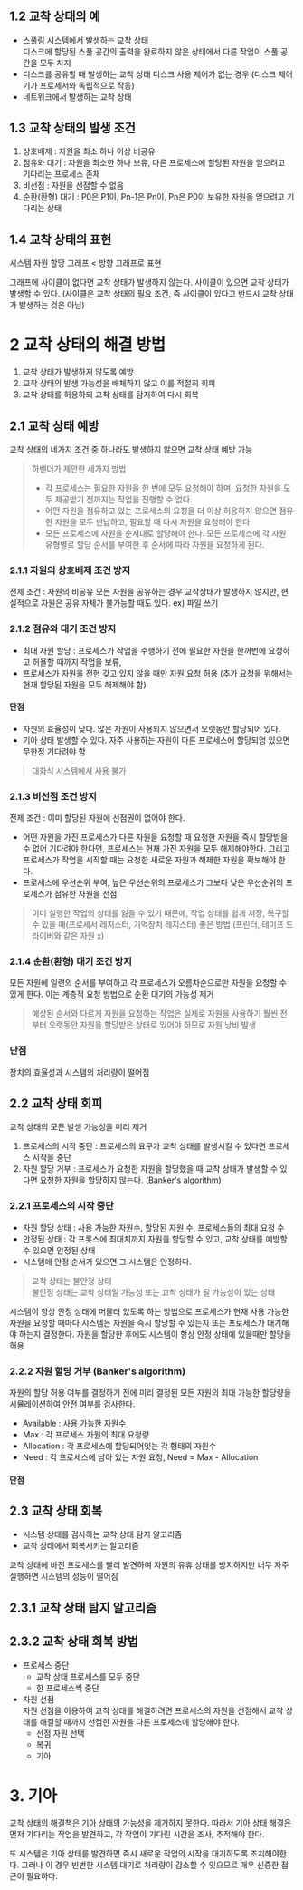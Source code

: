 #
## 1.2 교착 상태의 예
- 스풀링 시스템에서 발생하는 교착 상태   
디스크에 할당된 스풀 공간의 출력을 완료하지 않은 상태에서 다른 작업이 스풀 공간을 모두 차지
- 디스크를 공유할 때 발생하는 교착 상태
디스크 사용 제어가 없는 경우 (디스크 제어기가 프로세서와 독립적으로 작동)
- 네트워크에서 발생하는 교착 상태

## 1.3 교착 상태의 발생 조건
1. 상호배제 : 자원을 최소 하나 이상 비공유
2. 점유와 대기 : 자원을 최소한 하나 보유, 다른 프로세스에 할당된 자원을 얻으려고 기다리는 프로세스 존재
3. 비선점 : 자원을 선점할 수 없음
4. 순환(환형) 대기 : P0은 P1이, Pn-1은 Pn이, Pn은 P0이 보유한 자원을 얻으려고 기다리는 상태

## 1.4 교착 상태의 표현
시스템 자원 할당 그래프 < 방향 그래프로 표현

그래프에 사이클이 없다면 교착 상태가 발생하지 않는다.
사이클이 있으면 교착 상태가 발생할 수 있다.
(사이클은 교착 상태의 필요 조건, 즉 사이클이 있다고 반드시 교착 상태가 발생하는 것은 아님)

# 2 교착 상태의 해결 방법
1. 교착 상태가 발생하지 않도록 예방
2. 교착 상태의 발생 가능성을 배체하지 않고 이를 적절히 회피
3. 교착 상태를 허용하되 교착 상태를 탐지하여 다시 회복

## 2.1 교착 상태 예방
교착 상태의 네가지 조건 중 하나라도 발생하지 않으면 교착 상태 예방 가능

> 하벤더가 제안한 세가지 방법
> - 각 프로세스는 필요한 자원을 한 번에 모두 요청해야 하며, 
> 요청한 자원을 모두 제공받기 전까지는 작업을 진행할 수 없다.
> - 어떤 자원을 점유하고 있는 프로세스의 요청을 더 이상 허용하지 않으면 점유한 자원을
> 모두 반납하고, 필요할 때 다시 자원을 요청해야 한다.
> - 모든 프로세스에 자원을 순서대로 할당해야 한다. 모든 프로세스에 각 자원 유형별로 할당 순서를 부여한 후
> 순서에 따라 자원을 요청하게 된다.

### 2.1.1 자원의 상호배제 조건 방지
전제 조건 : 자원의 비공유 
모든 자원을 공유하는 경우 교착상태가 발생하지 않지만,
현실적으로 자원은 공유 자체가 불가능할 때도 있다. ex) 파일 쓰기

### 2.1.2 점유와 대기 조건 방지
- 최대 자원 할당 : 프로세스가 작업을 수행하기 전에 필요한 자원을 한꺼번에 요청하고 허욜할 때까지 작업을 보류,
- 프로세스가 자원을 전현 갖고 있지 않을 때만 자원 요청 허용 (추가 요청을 위해서는 현재 할당된 자원을 모두 해제해야 함)

#### 단점
- 자원의 효율성이 낮다. 많은 자원이 사용되지 않으면서 오랫동안 할당되어 있다.
- 기아 상태 발생할 수 있다. 자주 사용하는 자원이 다른 프로세스에 할당되엉 있으면
무한정 기다려야 함 
> 대화식 시스템에서 사용 불가

### 2.1.3 비선점 조건 방지
전제 조건 : 이미 할당된 자원에 선점권이 없어야 한다.
- 어떤 자원을 가진 프로세스가 다른 자원을 요청할 때 
요청한 자원을 즉시 할당받을 수 없어 기다려야 한다면, 
프로세스는 현재 가진 자원을 모두 해제해야한다. 
그리고 프로세스가 작업을 시작할 때는 요청한 새로운 자원과 해제한 자원을 확보해야 한다.
- 프로세스에 우선순위 부여, 높은 우선순위의 프로세스가 그보다 낮은 우선순위의 프로세스가 점유한 자원을 선점
> 이미 실행한 작업의 상태를 잃을 수 있기 때문에, 
> 작업 상태를 쉽게 저장, 복구할 수 있을 때(프로세서 레지스터, 기억장치 레지스터) 좋은 방법
> (프린터, 테이프 드라이버와 같은 자원 x)

### 2.1.4 순환(환형) 대기 조건 방지
모든 자원에 일련의 순서를 부여하고 각 프로세스가 오름차순으로만 자원을 요청할 수 있게 한다.
이는 계층적 요청 방법으로 순환 대기의 가능성 제거
> 예상된 순서와 다르게 자원을 요청하는 작업은 
> 실제로 자원을 사용하기 풜씬 전부터 오랫동안 자원을 할당받은 상태로 있어야 하므로
> 자원 낭비 발생

### 단점
장치의 효율성과 시스템의 처리량이 떨어짐

## 2.2 교착 상태 회피
교착 상태의 모든 발생 가능성을 미리 제거
1. 프로세스의 시작 중단 : 프로세스의 요구가 교착 상태를 발생시킬 수 있다면 프로세스 시작을 중단
2. 자원 할당 거부 : 프로세스가 요청한 자원을 할당했을 때 교착 상태가 발생할 수 있다면 
요청한 자원을 할당하지 않는다. (Banker's algorithm)

### 2.2.1 프로세스의 시작 중단

- 자원 할당 상태 : 사용 가능한 자원수, 할당된 자원 수, 프로세스들의 최대 요청 수
- 안정된 상태 : 각 프롯스에 최대치까지 자원을 할당할 수 있고, 교착 상태를 예방할 수 있으면 안정된 상태
- 시스템에 안정 순서가 있으면 그 시스템은 안정하다.
> 교착 상태는 불안정 상태   
> 불안정 상태는 교착 상태일 가능성 또는 교착 상태가 될 가능성이 있는 상태

시스템이 항상 안정 상태에 머물러 있도록 하는 방법으로
프로세스가 현재 사용 가능한 자원을 요청할 때마다 
시스템은 자원을 즉시 할당할 수 있는지 또는 프로세스가 대기해야 하는지 결정한다.
자원을 할당한 후에도 시스템이 항상 안정 상태에 있을때만 할당을 허용

### 2.2.2 자원 할당 거부 (Banker's algorithm)
자원의 할당 허용 여부를 결정하기 전에 
미리 결정된 모든 자원의 최대 가능한 할당량을 시뮬레이션하여 안전 여부를 검사한다.

- Available : 사용 가능한 자원수
- Max : 각 프로세스 자원의 최대 요청량
- Allocation : 각 프로세스에 할당되어잇는 각 형태의 자원수
- Need : 각 프로세스에 남아 있는 자원 요청, Need = Max - Allocation

#### 단점

## 2.3 교착 상태 회복
- 시스템 상태를 검사하는 교착 상태 탐지 알고리즘
- 교착 상태에서 회복시키는 알고리즘

교착 상태에 바진 프로세스를 빨리 발견하여 자원의 유휴 상태를 방지하지만
너무 자주 실행하면 시스템의 성능이 떨어짐

## 2.3.1 교착 상태 탐지 알고리즘
## 2.3.2 교착 상태 회복 방법
- 프로세스 중단
    - 교착 상태 프로세스를 모두 중단
    - 한 프로세스씩 중단
- 자원 선점   
자원 선점을 이용하여 교착 상태를 해결하려면 프로세스의 자원을 선점해서
교착 상태를 해결할 때까지 선점한 자원을 다른 프로세스에 할당해야 한다.
    - 선점 자원 선택
    - 복귀
    - 기아
    
# 3. 기아
교착 상태의 해결책은 기아 상태의 가능성을 제거하지 못한다.
따라서 기아 상태 해결은 먼저 기다리는 작업을 발견하고, 
각 작업이 기다린 시간을 조사, 추적해야 한다.

또 시스템은 기아 상태를 발견하면 즉시 새로운 작업의 시작을 대기하도록 조치해야한다.
그러나 이 경우 빈번한 시스템 대기로 처리량이 감소할 수 잇으므로 매우 신중한 접근이 필요하다.